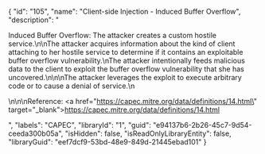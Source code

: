 {
  "id": "105",
  "name": "Client-side Injection - Induced Buffer Overflow",
  "description": "<p>Induced Buffer Overflow: The attacker creates a custom hostile service.\n\nThe attacker acquires information about the kind of client attaching to her hostile service to determine if it contains an exploitable buffer overflow vulnerability.\nThe attacker intentionally feeds malicious data to the client to exploit the buffer overflow vulnerability that she has uncovered.\n\n\nThe attacker leverages the exploit to execute arbitrary code or to cause a denial of service.\n</p><p>\n\n\nReference: <a href=\"https://capec.mitre.org/data/definitions/14.html\" target=\"_blank\">https://capec.mitre.org/data/definitions/14.html</a></p>",
  "labels": "CAPEC",
  "libraryId": "1",
  "guid": "e94137b6-2b26-45c7-9d54-ceeda300b05a",
  "isHidden": false,
  "isReadOnlyLibraryEntity": false,
  "libraryGuid": "eef7dcf9-53bd-48e9-849d-21445ebad101"
}